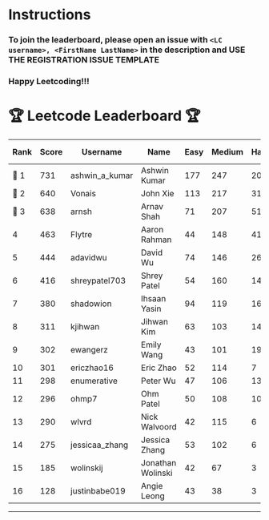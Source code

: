 # Instructions
### To join the leaderboard, please open an issue with `<LC username>, <FirstName LastName>` in the description and USE THE REGISTRATION ISSUE TEMPLATE
### Happy Leetcoding!!!


# 🏆 Leetcode Leaderboard 🏆

| Rank | Score | Username       | Name | Easy | Medium | Hard | Problems Solved |
|------|----------------|-----------------|-------------------|--------------|--------------|--------------|--------------|
| 🥇 1 | 731 | ashwin_a_kumar | Ashwin Kumar | 177 | 247 | 20 | 444 |
| 🥈 2 | 640 | Vonais | John Xie | 113 | 217 | 31 | 361 |
| 🥉 3 | 638 | arnsh | Arnav Shah | 71 | 207 | 51 | 329 |
| 4 | 463 | Flytre | Aaron Rahman | 44 | 148 | 41 | 233 |
| 5 | 444 | adavidwu | David Wu | 74 | 146 | 26 | 246 |
| 6 | 416 | shreypatel703 | Shrey Patel | 54 | 160 | 14 | 228 |
| 7 | 380 | shadowion | Ihsaan Yasin | 94 | 119 | 16 | 229 |
| 8 | 311 | kjihwan | Jihwan Kim | 63 | 103 | 14 | 180 |
| 9 | 302 | ewangerz | Emily Wang | 43 | 101 | 19 | 163 |
| 10 | 301 | ericzhao16 | Eric Zhao | 52 | 114 | 7 | 173 |
| 11 | 298 | enumerative | Peter Wu | 47 | 106 | 13 | 166 |
| 12 | 296 | ohmp7 | Ohm Patel | 50 | 108 | 10 | 168 |
| 13 | 290 | wlvrd | Nick Walvoord | 42 | 115 | 6 | 163 |
| 14 | 275 | jessicaa_zhang | Jessica Zhang | 53 | 102 | 6 | 161 |
| 15 | 185 | wolinskij | Jonathan Wolinski | 42 | 67 | 3 | 112 |
| 16 | 128 | justinbabe019 | Angie Leong | 43 | 38 | 3 | 84 |
---